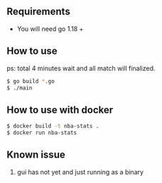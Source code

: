 ## Requirements
- You will need go 1.18 +

## How to use
ps: total 4 minutes wait and all match will finalized.

```sh
$ go build *.go
$ ./main
```

## How to use with docker
```sh
$ docker build -t nba-stats . 
$ docker run nba-stats
```

## Known issue
1. gui has not yet and just running as a binary 





